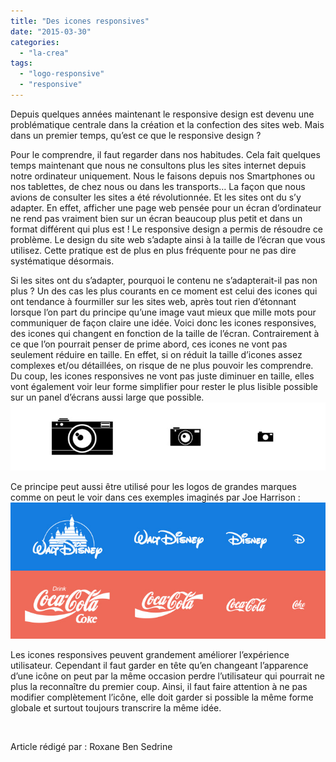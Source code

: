 ```yaml
---
title: "Des icones responsives"
date: "2015-03-30"
categories: 
  - "la-crea"
tags: 
  - "logo-responsive"
  - "responsive"
---
```


Depuis quelques années maintenant le responsive design est devenu une problématique centrale dans la création et la confection des sites web. Mais dans un premier temps, qu’est ce que le responsive design ?

Pour le comprendre, il faut regarder dans nos habitudes. Cela fait quelques temps maintenant que nous ne consultons plus les sites internet depuis notre ordinateur uniquement. Nous le faisons depuis nos Smartphones ou nos tablettes, de chez nous ou dans les transports… La façon que nous avions de consulter les sites a été révolutionnée. Et les sites ont du s’y adapter. En effet, afficher une page web pensée pour un écran d’ordinateur ne rend pas vraiment bien sur un écran beaucoup plus petit et dans un format différent qui plus est ! Le responsive design a permis de résoudre ce problème. Le design du site web s’adapte ainsi à la taille de l’écran que vous utilisez. Cette pratique est de plus en plus fréquente pour ne pas dire systématique désormais.

Si les sites ont du s’adapter, pourquoi le contenu ne s’adapterait-il pas non plus ? Un des cas les plus courants en ce moment est celui des icones qui ont tendance à fourmiller sur les sites web, après tout rien d’étonnant lorsque l’on part du principe qu’une image vaut mieux que mille mots pour communiquer de façon claire une idée. Voici donc les icones responsives, des icones qui changent en fonction de la taille de l’écran. Contrairement à ce que l’on pourrait penser de prime abord, ces icones ne vont pas seulement réduire en taille. En effet, si on réduit la taille d’icones assez complexes et/ou détaillées, on risque de ne plus pouvoir les comprendre. Du coup, les icones responsives ne vont pas juste diminuer en taille, elles vont également voir leur forme simplifier pour rester le plus lisible possible sur un panel d’écrans aussi large que possible.[![icons_camera](/assets/images/icons_camera.jpg)](https://blog.3ie.fr/wp-content/uploads/2015/03/icons_camera.jpg)

Ce principe peut aussi être utilisé pour les logos de grandes marques comme on peut le voir dans ces exemples imaginés par Joe Harrison : [![logo_responsive](/assets/images/logo_responsive.jpg)](https://blog.3ie.fr/wp-content/uploads/2015/03/logo_responsive.jpg)

Les icones responsives peuvent grandement améliorer l’expérience utilisateur. Cependant il faut garder en tête qu’en changeant l’apparence d’une icône on peut par la même occasion perdre l’utilisateur qui pourrait ne plus la reconnaître du premier coup. Ainsi, il faut faire attention à ne pas modifier complètement l’icône, elle doit garder si possible la même forme globale et surtout toujours transcrire la même idée.

 

Article rédigé par : Roxane Ben Sedrine
